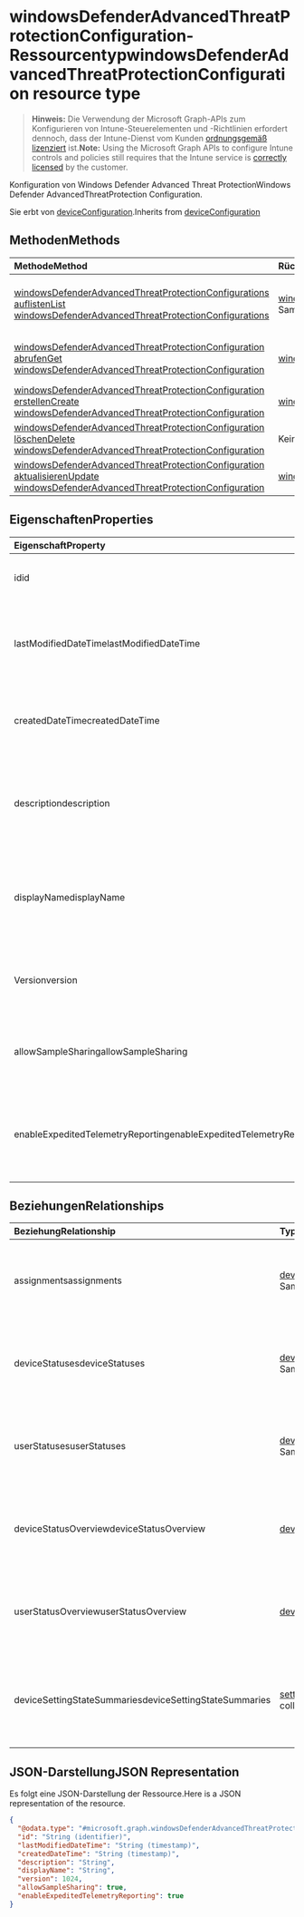 # <a name="windowsdefenderadvancedthreatprotectionconfiguration-resource-type"></a><span data-ttu-id="1ff8d-101">windowsDefenderAdvancedThreatProtectionConfiguration-Ressourcentyp</span><span class="sxs-lookup"><span data-stu-id="1ff8d-101">windowsDefenderAdvancedThreatProtectionConfiguration resource type</span></span>

> <span data-ttu-id="1ff8d-102">**Hinweis:** Die Verwendung der Microsoft Graph-APIs zum Konfigurieren von Intune-Steuerelementen und -Richtlinien erfordert dennoch, dass der Intune-Dienst vom Kunden [ordnungsgemäß lizenziert](https://go.microsoft.com/fwlink/?linkid=839381) ist.</span><span class="sxs-lookup"><span data-stu-id="1ff8d-102">**Note:** Using the Microsoft Graph APIs to configure Intune controls and policies still requires that the Intune service is [correctly licensed](https://go.microsoft.com/fwlink/?linkid=839381) by the customer.</span></span>

<span data-ttu-id="1ff8d-103">Konfiguration von Windows Defender Advanced Threat Protection</span><span class="sxs-lookup"><span data-stu-id="1ff8d-103">Windows Defender AdvancedThreatProtection Configuration.</span></span>

<span data-ttu-id="1ff8d-104">Sie erbt von [deviceConfiguration](../resources/intune_deviceconfig_deviceconfiguration.md).</span><span class="sxs-lookup"><span data-stu-id="1ff8d-104">Inherits from [deviceConfiguration](../resources/intune_deviceconfig_deviceconfiguration.md)</span></span>

## <a name="methods"></a><span data-ttu-id="1ff8d-105">Methoden</span><span class="sxs-lookup"><span data-stu-id="1ff8d-105">Methods</span></span>
|<span data-ttu-id="1ff8d-106">Methode</span><span class="sxs-lookup"><span data-stu-id="1ff8d-106">Method</span></span>|<span data-ttu-id="1ff8d-107">Rückgabetyp</span><span class="sxs-lookup"><span data-stu-id="1ff8d-107">Return Type</span></span>|<span data-ttu-id="1ff8d-108">Beschreibung</span><span class="sxs-lookup"><span data-stu-id="1ff8d-108">Description</span></span>|
|:---|:---|:---|
|[<span data-ttu-id="1ff8d-109">windowsDefenderAdvancedThreatProtectionConfigurations auflisten</span><span class="sxs-lookup"><span data-stu-id="1ff8d-109">List windowsDefenderAdvancedThreatProtectionConfigurations</span></span>](../api/intune_deviceconfig_windowsdefenderadvancedthreatprotectionconfiguration_list.md)|<span data-ttu-id="1ff8d-110">[windowsDefenderAdvancedThreatProtectionConfiguration](../resources/intune_deviceconfig_windowsdefenderadvancedthreatprotectionconfiguration.md)-Sammlung</span><span class="sxs-lookup"><span data-stu-id="1ff8d-110">[windowsDefenderAdvancedThreatProtectionConfiguration](../resources/intune_deviceconfig_windowsdefenderadvancedthreatprotectionconfiguration.md) collection</span></span>|<span data-ttu-id="1ff8d-111">Listet die Eigenschaften und Beziehungen von Objekten des Typs [windowsDefenderAdvancedThreatProtectionConfiguration](../resources/intune_deviceconfig_windowsdefenderadvancedthreatprotectionconfiguration.md) auf.</span><span class="sxs-lookup"><span data-stu-id="1ff8d-111">List properties and relationships of the [windowsDefenderAdvancedThreatProtectionConfiguration](../resources/intune_deviceconfig_windowsdefenderadvancedthreatprotectionconfiguration.md) objects.</span></span>|
|[<span data-ttu-id="1ff8d-112">windowsDefenderAdvancedThreatProtectionConfiguration abrufen</span><span class="sxs-lookup"><span data-stu-id="1ff8d-112">Get windowsDefenderAdvancedThreatProtectionConfiguration</span></span>](../api/intune_deviceconfig_windowsdefenderadvancedthreatprotectionconfiguration_get.md)|[<span data-ttu-id="1ff8d-113">windowsDefenderAdvancedThreatProtectionConfiguration</span><span class="sxs-lookup"><span data-stu-id="1ff8d-113">windowsDefenderAdvancedThreatProtectionConfiguration</span></span>](../resources/intune_deviceconfig_windowsdefenderadvancedthreatprotectionconfiguration.md)|<span data-ttu-id="1ff8d-114">Lesen von Eigenschaften und Beziehungen des [WindowsDefenderAdvancedThreatProtectionConfiguration](../resources/intune_deviceconfig_windowsdefenderadvancedthreatprotectionconfiguration.md)-Objekts.</span><span class="sxs-lookup"><span data-stu-id="1ff8d-114">Read properties and relationships of [plannerAssignedToTaskBoardTaskFormat](../resources/intune_deviceconfig_windowsdefenderadvancedthreatprotectionconfiguration.md) object.</span></span>|
|[<span data-ttu-id="1ff8d-115">windowsDefenderAdvancedThreatProtectionConfiguration erstellen</span><span class="sxs-lookup"><span data-stu-id="1ff8d-115">Create windowsDefenderAdvancedThreatProtectionConfiguration</span></span>](../api/intune_deviceconfig_windowsdefenderadvancedthreatprotectionconfiguration_create.md)|[<span data-ttu-id="1ff8d-116">windowsDefenderAdvancedThreatProtectionConfiguration</span><span class="sxs-lookup"><span data-stu-id="1ff8d-116">windowsDefenderAdvancedThreatProtectionConfiguration</span></span>](../resources/intune_deviceconfig_windowsdefenderadvancedthreatprotectionconfiguration.md)|<span data-ttu-id="1ff8d-117">Erstellen eines neuen [windowsDefenderAdvancedThreatProtectionConfiguration](../resources/intune_deviceconfig_windowsdefenderadvancedthreatprotectionconfiguration.md)-Objekts.</span><span class="sxs-lookup"><span data-stu-id="1ff8d-117">Create a new [plannerBucket](../resources/intune_deviceconfig_windowsdefenderadvancedthreatprotectionconfiguration.md) object.</span></span>|
|[<span data-ttu-id="1ff8d-118">windowsDefenderAdvancedThreatProtectionConfiguration löschen</span><span class="sxs-lookup"><span data-stu-id="1ff8d-118">Delete windowsDefenderAdvancedThreatProtectionConfiguration</span></span>](../api/intune_deviceconfig_windowsdefenderadvancedthreatprotectionconfiguration_delete.md)|<span data-ttu-id="1ff8d-119">Keine</span><span class="sxs-lookup"><span data-stu-id="1ff8d-119">None</span></span>|<span data-ttu-id="1ff8d-120">Löscht eine [windowsDefenderAdvancedThreatProtectionConfiguration](../resources/intune_deviceconfig_windowsdefenderadvancedthreatprotectionconfiguration.md).</span><span class="sxs-lookup"><span data-stu-id="1ff8d-120">Deletes a [windowsDefenderAdvancedThreatProtectionConfiguration](../resources/intune_deviceconfig_windowsdefenderadvancedthreatprotectionconfiguration.md).</span></span>|
|[<span data-ttu-id="1ff8d-121">windowsDefenderAdvancedThreatProtectionConfiguration aktualisieren</span><span class="sxs-lookup"><span data-stu-id="1ff8d-121">Update windowsDefenderAdvancedThreatProtectionConfiguration</span></span>](../api/intune_deviceconfig_windowsdefenderadvancedthreatprotectionconfiguration_update.md)|[<span data-ttu-id="1ff8d-122">windowsDefenderAdvancedThreatProtectionConfiguration</span><span class="sxs-lookup"><span data-stu-id="1ff8d-122">windowsDefenderAdvancedThreatProtectionConfiguration</span></span>](../resources/intune_deviceconfig_windowsdefenderadvancedthreatprotectionconfiguration.md)|<span data-ttu-id="1ff8d-123">Aktualisieren der Eigenschaften eines [windowsDefenderAdvancedThreatProtectionConfiguration](../resources/intune_deviceconfig_windowsdefenderadvancedthreatprotectionconfiguration.md)-Objekts.</span><span class="sxs-lookup"><span data-stu-id="1ff8d-123">Update the properties of a [calendar](../resources/intune_deviceconfig_windowsdefenderadvancedthreatprotectionconfiguration.md) object.</span></span>|

## <a name="properties"></a><span data-ttu-id="1ff8d-124">Eigenschaften</span><span class="sxs-lookup"><span data-stu-id="1ff8d-124">Properties</span></span>
|<span data-ttu-id="1ff8d-125">Eigenschaft</span><span class="sxs-lookup"><span data-stu-id="1ff8d-125">Property</span></span>|<span data-ttu-id="1ff8d-126">Typ</span><span class="sxs-lookup"><span data-stu-id="1ff8d-126">Type</span></span>|<span data-ttu-id="1ff8d-127">Beschreibung</span><span class="sxs-lookup"><span data-stu-id="1ff8d-127">Description</span></span>|
|:---|:---|:---|
|<span data-ttu-id="1ff8d-128">id</span><span class="sxs-lookup"><span data-stu-id="1ff8d-128">id</span></span>|<span data-ttu-id="1ff8d-129">Zeichenfolge</span><span class="sxs-lookup"><span data-stu-id="1ff8d-129">String</span></span>|<span data-ttu-id="1ff8d-130">Schlüssel der Entität</span><span class="sxs-lookup"><span data-stu-id="1ff8d-130">Key of the setting.</span></span> <span data-ttu-id="1ff8d-131">Geerbt von [deviceConfiguration](../resources/intune_deviceconfig_deviceconfiguration.md).</span><span class="sxs-lookup"><span data-stu-id="1ff8d-131">Inherited from [deviceConfiguration](../resources/intune_deviceconfig_deviceconfiguration.md)</span></span>|
|<span data-ttu-id="1ff8d-132">lastModifiedDateTime</span><span class="sxs-lookup"><span data-stu-id="1ff8d-132">lastModifiedDateTime</span></span>|<span data-ttu-id="1ff8d-133">DateTimeOffset</span><span class="sxs-lookup"><span data-stu-id="1ff8d-133">DateTimeOffset</span></span>|<span data-ttu-id="1ff8d-134">Datum und Uhrzeit der letzten Änderung des Objekts.</span><span class="sxs-lookup"><span data-stu-id="1ff8d-134">Indicates the date the object was last modified.</span></span> <span data-ttu-id="1ff8d-135">Geerbt von [deviceConfiguration](../resources/intune_deviceconfig_deviceconfiguration.md).</span><span class="sxs-lookup"><span data-stu-id="1ff8d-135">Inherited from [deviceConfiguration](../resources/intune_deviceconfig_deviceconfiguration.md)</span></span>|
|<span data-ttu-id="1ff8d-136">createdDateTime</span><span class="sxs-lookup"><span data-stu-id="1ff8d-136">createdDateTime</span></span>|<span data-ttu-id="1ff8d-137">DateTimeOffset</span><span class="sxs-lookup"><span data-stu-id="1ff8d-137">DateTimeOffset</span></span>|<span data-ttu-id="1ff8d-138">Datum und Uhrzeit der Erstellung des Objekts.</span><span class="sxs-lookup"><span data-stu-id="1ff8d-138">DateTime the object was created.</span></span> <span data-ttu-id="1ff8d-139">Geerbt von [deviceConfiguration](../resources/intune_deviceconfig_deviceconfiguration.md).</span><span class="sxs-lookup"><span data-stu-id="1ff8d-139">Inherited from [deviceConfiguration](../resources/intune_deviceconfig_deviceconfiguration.md)</span></span>|
|<span data-ttu-id="1ff8d-140">description</span><span class="sxs-lookup"><span data-stu-id="1ff8d-140">description</span></span>|<span data-ttu-id="1ff8d-141">Zeichenfolge</span><span class="sxs-lookup"><span data-stu-id="1ff8d-141">String</span></span>|<span data-ttu-id="1ff8d-142">Beschreibung der Gerätekonfiguration (vom Administrator festgelegt).</span><span class="sxs-lookup"><span data-stu-id="1ff8d-142">Admin provided description of the Device Configuration.</span></span> <span data-ttu-id="1ff8d-143">Geerbt von [deviceConfiguration](../resources/intune_deviceconfig_deviceconfiguration.md).</span><span class="sxs-lookup"><span data-stu-id="1ff8d-143">Inherited from [deviceConfiguration](../resources/intune_deviceconfig_deviceconfiguration.md)</span></span>|
|<span data-ttu-id="1ff8d-144">displayName</span><span class="sxs-lookup"><span data-stu-id="1ff8d-144">displayName</span></span>|<span data-ttu-id="1ff8d-145">Zeichenfolge</span><span class="sxs-lookup"><span data-stu-id="1ff8d-145">String</span></span>|<span data-ttu-id="1ff8d-146">Name der Gerätekonfiguration (vom Administrator festgelegt).</span><span class="sxs-lookup"><span data-stu-id="1ff8d-146">Admin provided name of the device configuration.</span></span> <span data-ttu-id="1ff8d-147">Geerbt von [deviceConfiguration](../resources/intune_deviceconfig_deviceconfiguration.md).</span><span class="sxs-lookup"><span data-stu-id="1ff8d-147">Inherited from [deviceConfiguration](../resources/intune_deviceconfig_deviceconfiguration.md)</span></span>|
|<span data-ttu-id="1ff8d-148">Version</span><span class="sxs-lookup"><span data-stu-id="1ff8d-148">version</span></span>|<span data-ttu-id="1ff8d-149">Int32</span><span class="sxs-lookup"><span data-stu-id="1ff8d-149">Int32</span></span>|<span data-ttu-id="1ff8d-150">Version der Gerätekonfiguration.</span><span class="sxs-lookup"><span data-stu-id="1ff8d-150">Version of the device configuration.</span></span> <span data-ttu-id="1ff8d-151">Geerbt von [deviceConfiguration](../resources/intune_deviceconfig_deviceconfiguration.md).</span><span class="sxs-lookup"><span data-stu-id="1ff8d-151">Inherited from [deviceConfiguration](../resources/intune_deviceconfig_deviceconfiguration.md)</span></span>|
|<span data-ttu-id="1ff8d-152">allowSampleSharing</span><span class="sxs-lookup"><span data-stu-id="1ff8d-152">allowSampleSharing</span></span>|<span data-ttu-id="1ff8d-153">Boolescher Wert</span><span class="sxs-lookup"><span data-stu-id="1ff8d-153">Boolean</span></span>|<span data-ttu-id="1ff8d-154">Regel „Beispielfreigabe erlauben“ der Windows Defender Advanced Threat Protection</span><span class="sxs-lookup"><span data-stu-id="1ff8d-154">Windows Defender AdvancedThreatProtection "Allow Sample Sharing" Rule</span></span>|
|<span data-ttu-id="1ff8d-155">enableExpeditedTelemetryReporting</span><span class="sxs-lookup"><span data-stu-id="1ff8d-155">enableExpeditedTelemetryReporting</span></span>|<span data-ttu-id="1ff8d-156">Boolescher Wert</span><span class="sxs-lookup"><span data-stu-id="1ff8d-156">Boolean</span></span>|<span data-ttu-id="1ff8d-157">Beschleunigen der Berichtfrequenz der Windows Defender Advanced Threat Protection-Telemetrie</span><span class="sxs-lookup"><span data-stu-id="1ff8d-157">Expedite Windows Defender Advanced Threat Protection telemetry reporting frequency.</span></span>|

## <a name="relationships"></a><span data-ttu-id="1ff8d-158">Beziehungen</span><span class="sxs-lookup"><span data-stu-id="1ff8d-158">Relationships</span></span>
|<span data-ttu-id="1ff8d-159">Beziehung</span><span class="sxs-lookup"><span data-stu-id="1ff8d-159">Relationship</span></span>|<span data-ttu-id="1ff8d-160">Typ</span><span class="sxs-lookup"><span data-stu-id="1ff8d-160">Type</span></span>|<span data-ttu-id="1ff8d-161">Beschreibung</span><span class="sxs-lookup"><span data-stu-id="1ff8d-161">Description</span></span>|
|:---|:---|:---|
|<span data-ttu-id="1ff8d-162">assignments</span><span class="sxs-lookup"><span data-stu-id="1ff8d-162">assignments</span></span>|<span data-ttu-id="1ff8d-163">[deviceConfigurationAssignment](../resources/intune_deviceconfig_deviceconfigurationassignment.md)-Sammlung</span><span class="sxs-lookup"><span data-stu-id="1ff8d-163">[deviceConfigurationAssignment](../resources/intune_deviceconfig_deviceconfigurationassignment.md) collection</span></span>|<span data-ttu-id="1ff8d-164">Liste der Zuweisungen für das Gerätekonfigurationsprofil.</span><span class="sxs-lookup"><span data-stu-id="1ff8d-164">The list of assignments for the device configuration profile.</span></span> <span data-ttu-id="1ff8d-165">Geerbt von [deviceConfiguration](../resources/intune_deviceconfig_deviceconfiguration.md).</span><span class="sxs-lookup"><span data-stu-id="1ff8d-165">Inherited from [deviceConfiguration](../resources/intune_deviceconfig_deviceconfiguration.md)</span></span>|
|<span data-ttu-id="1ff8d-166">deviceStatuses</span><span class="sxs-lookup"><span data-stu-id="1ff8d-166">deviceStatuses</span></span>|<span data-ttu-id="1ff8d-167">[deviceConfigurationDeviceStatus](../resources/intune_deviceconfig_deviceconfigurationdevicestatus.md)-Sammlung</span><span class="sxs-lookup"><span data-stu-id="1ff8d-167">[deviceConfigurationDeviceStatus](../resources/intune_deviceconfig_deviceconfigurationdevicestatus.md) collection</span></span>|<span data-ttu-id="1ff8d-168">Installationsstatus der Gerätekonfiguration nach Gerät.</span><span class="sxs-lookup"><span data-stu-id="1ff8d-168">Device configuration installation status by device.</span></span> <span data-ttu-id="1ff8d-169">Geerbt von [deviceConfiguration](../resources/intune_deviceconfig_deviceconfiguration.md).</span><span class="sxs-lookup"><span data-stu-id="1ff8d-169">Inherited from [deviceConfiguration](../resources/intune_deviceconfig_deviceconfiguration.md)</span></span>|
|<span data-ttu-id="1ff8d-170">userStatuses</span><span class="sxs-lookup"><span data-stu-id="1ff8d-170">userStatuses</span></span>|<span data-ttu-id="1ff8d-171">[deviceConfigurationUserStatus](../resources/intune_deviceconfig_deviceconfigurationuserstatus.md)-Sammlung</span><span class="sxs-lookup"><span data-stu-id="1ff8d-171">[deviceConfigurationUserStatus](../resources/intune_deviceconfig_deviceconfigurationuserstatus.md) collection</span></span>|<span data-ttu-id="1ff8d-172">Installationsstatus der Gerätekonfiguration nach Benutzer.</span><span class="sxs-lookup"><span data-stu-id="1ff8d-172">Device configuration installation stauts by user.</span></span> <span data-ttu-id="1ff8d-173">Geerbt von [deviceConfiguration](../resources/intune_deviceconfig_deviceconfiguration.md).</span><span class="sxs-lookup"><span data-stu-id="1ff8d-173">Inherited from [deviceConfiguration](../resources/intune_deviceconfig_deviceconfiguration.md)</span></span>|
|<span data-ttu-id="1ff8d-174">deviceStatusOverview</span><span class="sxs-lookup"><span data-stu-id="1ff8d-174">deviceStatusOverview</span></span>|[<span data-ttu-id="1ff8d-175">deviceConfigurationDeviceOverview</span><span class="sxs-lookup"><span data-stu-id="1ff8d-175">deviceConfigurationDeviceOverview</span></span>](../resources/intune_deviceconfig_deviceconfigurationdeviceoverview.md)|<span data-ttu-id="1ff8d-176">Übersicht über den Status der Gerätekonfiguration nach Gerät. Geerbt von [deviceConfiguration](../resources/intune_deviceconfig_deviceconfiguration.md).</span><span class="sxs-lookup"><span data-stu-id="1ff8d-176">Device Configuration devices status overview Inherited from [deviceConfiguration](../resources/intune_deviceconfig_deviceconfiguration.md)</span></span>|
|<span data-ttu-id="1ff8d-177">userStatusOverview</span><span class="sxs-lookup"><span data-stu-id="1ff8d-177">userStatusOverview</span></span>|[<span data-ttu-id="1ff8d-178">deviceConfigurationUserOverview</span><span class="sxs-lookup"><span data-stu-id="1ff8d-178">deviceConfigurationUserOverview</span></span>](../resources/intune_deviceconfig_deviceconfigurationuseroverview.md)|<span data-ttu-id="1ff8d-179">Übersicht über den Status der Gerätekonfiguration nach Benutzer. Geerbt von [deviceConfiguration](../resources/intune_deviceconfig_deviceconfiguration.md).</span><span class="sxs-lookup"><span data-stu-id="1ff8d-179">Device Configuration users status overview Inherited from [deviceConfiguration](../resources/intune_deviceconfig_deviceconfiguration.md)</span></span>|
|<span data-ttu-id="1ff8d-180">deviceSettingStateSummaries</span><span class="sxs-lookup"><span data-stu-id="1ff8d-180">deviceSettingStateSummaries</span></span>|<span data-ttu-id="1ff8d-181"> [settingStateDeviceSummary](../resources/intune_deviceconfig_settingstatedevicesummary.md)-Sammlung</span><span class="sxs-lookup"><span data-stu-id="1ff8d-181">[settingStateDeviceSummary](../resources/intune_deviceconfig_settingstatedevicesummary.md) collection</span></span>|<span data-ttu-id="1ff8d-182">Übersicht über den Einstellungsstatus für die Gerätekonfiguration nach Gerät. Geerbt von [deviceConfiguration](../resources/intune_deviceconfig_deviceconfiguration.md)</span><span class="sxs-lookup"><span data-stu-id="1ff8d-182">Device Configuration Setting State Device Summary Inherited from [deviceConfiguration](../resources/intune_deviceconfig_deviceconfiguration.md)</span></span>|

## <a name="json-representation"></a><span data-ttu-id="1ff8d-183">JSON-Darstellung</span><span class="sxs-lookup"><span data-stu-id="1ff8d-183">JSON Representation</span></span>
<span data-ttu-id="1ff8d-184">Es folgt eine JSON-Darstellung der Ressource.</span><span class="sxs-lookup"><span data-stu-id="1ff8d-184">Here is a JSON representation of the resource.</span></span>
<!-- {
  "blockType": "resource",
  "keyProperty": "id",
  "@odata.type": "microsoft.graph.windowsDefenderAdvancedThreatProtectionConfiguration"
}
-->
``` json
{
  "@odata.type": "#microsoft.graph.windowsDefenderAdvancedThreatProtectionConfiguration",
  "id": "String (identifier)",
  "lastModifiedDateTime": "String (timestamp)",
  "createdDateTime": "String (timestamp)",
  "description": "String",
  "displayName": "String",
  "version": 1024,
  "allowSampleSharing": true,
  "enableExpeditedTelemetryReporting": true
}
```



